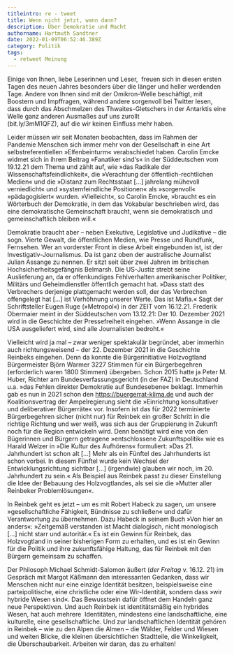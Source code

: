 ```yaml
---
titleintro: re - tweet
title: Wenn nicht jetzt, wann dann?
description: Über Demokratie und Macht
authorname: Hartmuth Sandtner
date: 2022-01-09T06:52:46.389Z
category: Politik
tags:
  - retweet Meinung
---
```

Einige von Ihnen, liebe Leserinnen und Leser,  freuen sich in diesen ersten Tagen des neuen Jahres besonders über die länger und heller werdenden Tage. Andere von Ihnen sind mit der Omikron-Welle beschäftigt, mit Boostern und Impffragen, während andere sorgenvoll bei Twitter lesen, dass durch das Abschmelzen des Thwaites-Gletschers in der Antarktis eine Welle ganz anderen Ausmaßes auf uns zurollt\
(bit.ly/3mM1QFZ), auf die wir keinen Einfluss mehr haben.

Leider müssen wir seit Monaten beobachten, dass im Rahmen der Pandemie Menschen sich immer mehr von der Gesellschaft in eine Art selbstreferentiellen »Elfenbeinturm« verabschiedet haben. Carolin Emcke widmet sich in ihrem Beitrag »Fanatiker sind‘s« in der Süddeutschen vom 19.12.21 dem Thema und zählt auf, wie »das Radikale der Wissenschaftsfeindlichkeit«, die »Verachtung der öffentlich-rechtlichen Medien« und die »Distanz zum Rechtsstaat \[…] jahrelang mühevoll verniedlicht« und »systemfeindliche Positionen« als »sorgenvoll« »pädagogisiert« wurden. »Vielleicht«, so Carolin Emcke, »braucht es ein Wörterbuch der Demokratie, in dem das Vokabular beschrieben wird, das eine demokratische Gemeinschaft braucht, wenn sie demokratisch und gemeinschaftlich bleiben will.«

Demokratie braucht aber – neben Exekutive, Legislative und Judikative – die sogn. Vierte Gewalt, die öffentlichen Medien, wie Presse und Rundfunk, Fernsehen. Wer an vorderster Front in diese Arbeit eingebunden ist, ist der Investigativ-Journalismus. Da ist ganz oben der australische Journalist Julian Assange zu nennen. Er sitzt seit über zwei Jahren im britischen Hochsicherheitsgefängnis Belmarsh. Die US-Justiz strebt seine Auslieferung an, da er offenkundiges Fehlverhalten amerikanischer Politiker, Militärs und Geheimdienstler öffentlich gemacht hat. »Dass statt des Verbrechers derjenige plattgemacht werden soll, der das Verbrechen offengelegt hat \[…] ist Verhöhnung unserer Werte. Das ist Mafia.« Sagt der Schriftsteller Eugen Ruge (»Metropol«) in der ZEIT vom 16.12.21. Frederik Obermaier meint in der Süddeutschen vom 13.12.21: Der 10. Dezember 2021 wird in die Geschichte der Pressefreiheit eingehen. »Wenn Assange in die USA ausgeliefert wird, sind alle Journalisten bedroht.«

Vielleicht wird ja mal – zwar weniger spektakulär begründet, aber immerhin auch richtungsweisend – der 22. Dezember 2021 in die Geschichte Reinbeks eingehen. Denn da konnte die Bürgerinitiative Holzvogtland Bürgermeister Björn Warmer 3227 Stimmen für ein Bürgerbegehren (erforderlich waren 1800 Stimmen) übergeben. Schon 2015 hatte ja Peter M. Huber, Richter am Bundesverfassungsgericht (in der FAZ) in Deutschland u.a. »das Fehlen direkter Demokratie auf Bundesebene« beklagt. Immerhin gab es nun in 2021 schon den https://buergerrat-klima.de und auch der Koalitionsvertrag der Ampelregierung sieht die »Einrichtung konsultativer und deliberativer Bürgerräte« vor. Insofern ist das für 2022 terminierte Bürgerbegehren sicher (nicht nur) für Reinbek ein großer Schritt in die richtige Richtung und wer weiß, was sich aus der Gruppierung in Zukunft noch für die Region entwickeln wird. Denn benötigt wird eine von den Bügerinnen und Bürgern getragene »entschlossene Zukunftspolitik« wie es Harald Welzer in »Die Kultur des Aufhörens« formuliert: »Das 21. Jahrhundert ist schon alt \[…] Mehr als ein Fünftel des Jahrhunderts ist schon vorbei. In diesem Fünftel wurde kein Wechsel der Entwicklungsrichtung sichtbar \[…] (irgendwie) glauben wir noch, im 20. Jahrhundert zu sein.« Als Beispiel aus Reinbek passt zu dieser Einstellung die Idee der Bebauung des Holzvogtlandes, als sei sie die »Mutter aller Reinbeker Problemlösungen«.

In Reinbek geht es jetzt – um es mit Robert Habeck zu sagen, um unsere »gesellschaftliche Fähigkeit, Bündnisse zu schließen« und dafür Verantwortung zu übernehmen. Dazu Habeck in seinem Buch »Von hier an anders«: »Zeitgemäß verstanden ist Macht dialogisch, nicht monologisch \[…] nicht starr und autoritär.« Es ist ein Gewinn für Reinbek, das Holzvogtland in seiner bisherigen Form zu erhalten, und es ist ein Gewinn für die Politik und ihre zukunftsfähige Haltung, das für Reinbek mit den Bürgern gemeinsam zu schaffen.  

Der Philosoph Michael Schmidt-Salomon äußert (*der Freitag* v. 16.12. 21) im Gespräch mit Margot Käßmann den interessanten Gedanken, dass wir Menschen nicht nur eine einzige Identität besitzen, beispielsweise eine parteipolitische, eine christliche oder eine Wir-Identität, sondern dass »wir hybride Wesen sind«. Das Bewusstsein dafür öffnet dem Handeln ganz neue Perspektiven. Und auch Reinbek ist identitätsmäßig ein hybrides Wesen, hat auch mehrere  Identitäten, mindestens eine landschaftliche, eine kulturelle, eine gesellschaftliche. Und zur landschaftlichen Identität gehören in Reinbek – wie zu den Alpen die Almen – die Wälder, Felder und Wiesen und weiten Blicke, die kleinen übersichtlichen Stadtteile, die Winkeligkeit, die Überschaubarkeit. Arbeiten wir daran, das zu erhalten!